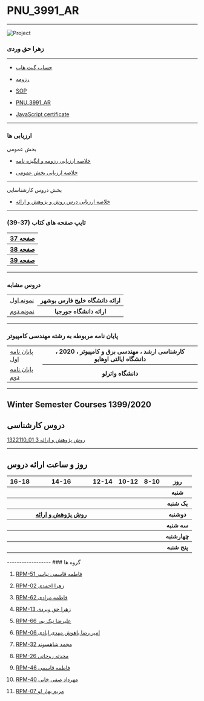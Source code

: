 # PNU_3991_AR
---------
![Project ](https://github.com/abouhamze-fahime/PNU_3991_AR/blob/gh-pages/SoftwareManagement/jsw-header-illustrations---v3.png)

























### زهرا حق وردی
---
- [حساب گیت هاب](https://github.com/haghverdizahra94)

- [رزومه](https://haghverdizahra94.github.io/zahrahaghverdi/)

- [SOP](https://haghverdizahra94.github.io/SOP/)

- [PNU_3991_AR](https://github.com/haghverdizahra94/PNU_3991_AR)

- [JavaScript certificate](https://s16.picofile.com/d/8413795934/1aa879e3-c350-441c-a00c-740eff4d8e4c/cert_1024_20288543.pdf)

------------------------

### ارزیابی ها

بخش عمومی

- [خلاصه ارزیابی رزومه و انگیزه نامه](https://s17.picofile.com/file/8421190926/_%D8%AE%D9%84%D8%A7%D8%B5%D9%87_%D8%A7%D8%B1%D8%B2%DB%8C%D8%A7%D8%A8%DB%8C_%D8%B1%D8%B2%D9%88%D9%85%D9%87_XX_CV_CheckList_AR_3991.docx.html)

- [خلاصه ارزیابی بخش عمومی](https://s17.picofile.com/file/8421191000/_%D9%81%D8%B9%D8%A7%D9%84%DB%8C%D8%AA_%D9%85%D8%B4%D8%AA%D8%B1%DA%A9_%D9%88_%D8%A8%D8%AE%D8%B4_%D8%B9%D9%85%D9%88%D9%85%DB%8C_XX_GeneralSection_CheckList_AR_3991.docx.html)

-----------------

بخش دروس کارشناسایی

- [خلاصه ارزیابی درس روش و پژوهش و اراِئه](https://s17.picofile.com/file/8421190818/_%D8%AE%D9%84%D8%A7%D8%B5%D9%87_%D8%A7%D8%B1%D8%B2%DB%8C%D8%A7%D8%A8%DB%8C_%D8%AF%D8%B1%D8%B3_XX_ResearchAndPresentationMethods_CheckList_AR_3991.docx.html)

------------------------

### (تایپ صفحه های کتاب (37-39

<table style="width:100%">
    <tr>
    <th><a href="https://s16.picofile.com/file/8420587826/safhe37.pdf.html">صفحه 37</th>
    </tr>
      <tr>
        <th><a href="https://s16.picofile.com/file/8420587876/safhe38.pdf.html">صفحه 38</th>
    </tr>  
      <tr>
        <th><a href="https://s17.picofile.com/file/8420587900/safhe39.pdf.html">صفحه 39</th>
    </tr>
  </table>
    
-----------------------
### دروس مشابه
 
 <table style="width:100%">
  <tr>
    <td><a href="http://smbidoki.ir/crsdetail.php?crsid=41">نمونه اول</a></td>
    <th>ارائه دانشگاه خلیج فارس بوشهر</th>
    </tr>
      <tr>
    <td><a href="https://libguides.gatech.edu/c.php?g=944744&p=6810453">نمونه دوم</a></td>
        <th style="backgrand-color:red"> ارائه دانشگاه جورجیا</th>
    </tr>
  </table>
    
-----------------------
### پایان نامه مربوطه به رشته مهندسی کامپیوتر

<table style="width:100%">
  <tr>
    <td><a href="https://oatd.org/oatd/search?q=id%3A%22oai%3Aetd.ohiolink.edu%3Aosu1587693436870594%22">پایان نامه اول</a></td>
    <th>کارشناسی ارشد ، مهندسی برق و کامپیوتر ، 2020 ، دانشگاه ایالتی اوهایو</th>
    </tr>
      <tr>
    <td><a href="https://oatd.org/oatd/search?q=id%3A%22handle%3A10012%2F16359%22">پایان نامه دوم</a></td>
   <th>دانشگاه واترلو</th>
    </tr>
  </table>

------------------
## Winter Semester Courses 1399/2020

## دروس کارشناسی

[1322110_01 روش پژوهش و ارائه 3](https://github.com/AliRazavi-edu/PNU_3991/tree/master/_BSc/ResearchAndPresentationMethods)

----------------
## روز و ساعت ارائه دروس

<table style="width:100%">
  <tr>
    <th >16-18</th>
    <th >14-16</th>
    <th >12-14</th>
    <th>10-12</th>
    <th>8-10</th>
    <th>روز</th>
  </tr>
  <tr>
    <th ></th>
    <th ></th>
    <th ></th>
    <th></th>
    <th></th>
    <th>شنبه</th>
  </tr>
   <tr>
    <th ></th>
    <th ></th>
    <th></th>
    <th></th>
    <th ></th>
    <th>یک شنبه</th>
  </tr>
   <tr>
    <th ></th>
    <th ><a href="https://github.com/AliRazavi-edu/PNU_3991/tree/master/_BSc/ResearchAndPresentationMethods">روش پژوهش و ارائه</a></th>
    <th ></th>
    <th></th>
    <th ></th>   
    <th>دوشنبه</th>
  </tr>
   <tr>
    <th ></th>
    <th ></th>
    <th></th>
    <th></th>
    <th ></th>
    <th>سه شنبه</th>
  </tr>
   <tr>
    <th ></th>
    <th ></th>
    <th></th>
    <th></th>
     <th ></th>
    <th>چهارشنبه</th>
  </tr>
   <tr>
    <th ></th>
     <th ></th>
     <th ></th>
     <th></th>
    <th></th>
    <th>پنج شنبه</th>
  </tr>
</table>
------------------
### گروه ها

 1. [ RPM-51 فاطمه قاسمی نیاسر](https://github.com/AliRazavi-edu/PNU_3991/tree/master/_BSc/ResearchAndPresentationMethods/1322010_01/51_%D9%81%D8%A7%D8%B7%D9%85%D9%87%20%D9%82%D8%A7%D8%B3%D9%85%D9%8A%20%D9%86%D9%8A%D8%A7%D8%B3%D8%B1)
 
 2. [ RPM-02 زهرا احمدی](https://github.com/AliRazavi-edu/PNU_3991/tree/master/_BSc/ResearchAndPresentationMethods/1322010_02/02_%D8%B2%D9%87%D8%B1%D8%A7%20%D8%A7%D8%AD%D9%85%D8%AF%D9%8A)

 3. [ RPM-62 فاطمه مرادی](https://github.com/AliRazavi-edu/PNU_3991/tree/master/_BSc/ResearchAndPresentationMethods/1322010_01/62_%D9%81%D8%A7%D8%B7%D9%85%D9%87%20%D9%85%D8%B1%D8%A7%D8%AF%D9%8A)

 4. [ RPM-13  زهرا حق ویردی](https://github.com/AliRazavi-edu/PNU_3991/tree/master/_BSc/ResearchAndPresentationMethods/1322010_01/13_%D8%B2%D9%87%D8%B1%D8%A7%20%D8%AD%D9%82%20%D9%88%D9%8A%D8%B1%D8%AF%D9%8A)

 5. [ RPM-66   علیرضا نیک پور](https://github.com/AliRazavi-edu/PNU_3991/tree/master/_BSc/ResearchAndPresentationMethods/1322010_01/66_%D8%B9%D9%84%D9%8A%D8%B1%D8%B6%D8%A7%20%D9%86%D9%8A%D9%83%20%D9%BE%D9%88%D8%B1)

6. [ RPM-06  امير رضا باهوش مهدی ابادی ](https://github.com/AliRazavi-edu/PNU_3991/tree/master/_BSc/ResearchAndPresentationMethods/1322010_01/06_%D8%A7%D9%85%D9%8A%D8%B1%D8%B1%D8%B6%D8%A7%20%D8%A8%D8%A7%D9%87%D9%88%D8%B4%20%D9%85%D9%87%D8%AF%D9%8A%20%D8%A2%D8%A8%D8%A7%D8%AF%D9%8A)

 7. [ RPM-32 محمد شاهسوند](https://github.com/AliRazavi-edu/PNU_3991/tree/master/_BSc/ResearchAndPresentationMethods/1322010_01/32_%D9%85%D8%AD%D9%85%D8%AF%20%D8%B4%D8%A7%D9%87%D8%B3%D9%88%D9%86%D8%AF)

 8. [ RPM-26  محدثه روحانی](https://github.com/AliRazavi-edu/PNU_3991/tree/master/_BSc/ResearchAndPresentationMethods/1322010_01/26_%D9%85%D8%AD%D8%AF%D8%AB%D9%87%20%D8%B1%D9%88%D8%AD%D8%A7%D9%86%D9%8A)

 9. [  RPM-46  فاطمه قاسمی](https://github.com/AliRazavi-edu/PNU_3991/tree/master/_BSc/ResearchAndPresentationMethods/1322010_02/46_%D9%81%D8%A7%D8%B7%D9%85%D9%87%20%D9%82%D8%A7%D8%B3%D9%85%D9%8A)

 10. [ RPM-40  مهرداد صفی خانی](https://github.com/AliRazavi-edu/PNU_3991/tree/master/_BSc/ResearchAndPresentationMethods/1322010_01/40_%D9%85%D9%87%D8%B1%D8%AF%D8%A7%D8%AF%20%D8%B5%D9%81%D9%8A%20%D8%AE%D8%A7%D9%86%D9%8A)
 11. [  RPM-07  مريم بهار لو](https://github.com/AliRazavi-edu/PNU_3991/tree/master/_BSc/ResearchAndPresentationMethods/1322010_01/07_%D9%85%D8%B1%D9%8A%D9%85%20%D8%A8%D9%87%D8%A7%D8%B1%D9%84%D9%88%D9%82%D8%B1%D9%87%20%D8%A8%D9%84%D8%B7%D8%A7%D9%82%D9%8A) 


